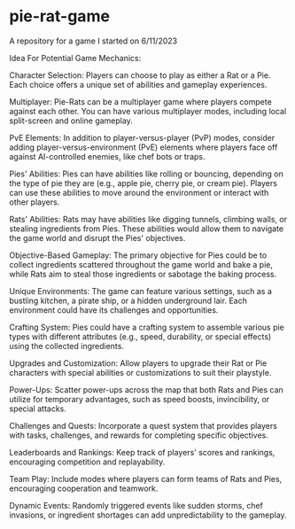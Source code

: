 # pie-rat-game
A repository for a game I started on 6/11/2023

Idea For Potential Game Mechanics:

Character Selection: 
Players can choose to play as either a Rat or a Pie. Each choice offers a unique set of abilities and gameplay experiences.
    
Multiplayer:
Pie-Rats can be a multiplayer game where players compete against each other. You can have various multiplayer modes, including local split-screen and online gameplay.

PvE Elements: 
In addition to player-versus-player (PvP) modes, consider adding player-versus-environment (PvE) elements where players face off against AI-controlled enemies, like chef bots or traps.

Pies' Abilities: 
Pies can have abilities like rolling or bouncing, depending on the type of pie they are (e.g., apple pie, cherry pie, or cream pie). Players can use these abilities to move around the environment or interact with    other players.
    
Rats' Abilities: 
Rats may have abilities like digging tunnels, climbing walls, or stealing ingredients from Pies. These abilities would allow them to navigate the game world and disrupt the Pies' objectives.

Objective-Based Gameplay: 
The primary objective for Pies could be to collect ingredients scattered throughout the game world and bake a pie, while Rats aim to steal those ingredients or sabotage the baking process.

Unique Environments: 
The game can feature various settings, such as a bustling kitchen, a pirate ship, or a hidden underground lair. Each environment could have its challenges and opportunities.
 
Crafting System: 
Pies could have a crafting system to assemble various pie types with different attributes (e.g., speed, durability, or special effects) using the collected ingredients.

Upgrades and Customization: 
Allow players to upgrade their Rat or Pie characters with special abilities or customizations to suit their playstyle.

Power-Ups: 
Scatter power-ups across the map that both Rats and Pies can utilize for temporary advantages, such as speed boosts, invincibility, or special attacks.

Challenges and Quests: 
Incorporate a quest system that provides players with tasks, challenges, and rewards for completing specific objectives.

Leaderboards and Rankings: 
Keep track of players' scores and rankings, encouraging competition and replayability.

Team Play: 
Include modes where players can form teams of Rats and Pies, encouraging cooperation and teamwork.

Dynamic Events: 
Randomly triggered events like sudden storms, chef invasions, or ingredient shortages can add unpredictability to the gameplay.
